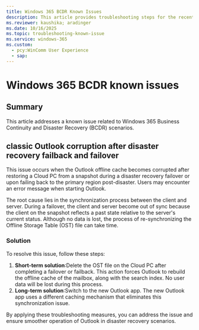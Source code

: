 ```yaml
---
title: Windows 365 BCDR Known Issues
description: This article provides troubleshooting steps for the recent known issues with Windows 365 disaster recovery
ms.reviewer: kaushika; aradinger
ms.date: 10/16/2025
ms.topic: troubleshooting-known-issue
ms.service: windows-365
ms.custom:
  - pcy:WinComm User Experience
  - sap:
---
```

# Windows 365 BCDR known issues

## Summary

This article addresses a known issue related to Windows 365 Business Continuity and Disaster Recovery (BCDR) scenarios.

## classic Outlook corruption after disaster recovery failback and failover

This issue occurs when the Outlook offline cache becomes corrupted after restoring a Cloud PC from a snapshot during a disaster recovery failover or upon failing back to the primary region post-disaster. Users may encounter an error message when starting Outlook.

The root cause lies in the synchronization process between the client and server. During a failover, the client and server become out of sync because the client on the snapshot reflects a past state relative to the server's current status. Although no data is lost, the process of re-synchronizing the Offline Storage Table (OST) file can take time.

### Solution

To resolve this issue, follow these steps:
1. **Short-term solution**:Delete the OST file on the Cloud PC after completing a failover or failback. This action forces Outlook to rebuild the offline cache of the mailbox, along with the search index. No user data will be lost during this process.
2. **Long-term solution**:Switch to the new Outlook app. The new Outlook app uses a different caching mechanism that eliminates this synchronization issue.

By applying these troubleshooting measures, you can address the issue and ensure smoother operation of Outlook in disaster recovery scenarios.
